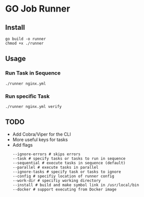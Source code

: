 # GO Job Runner

## Install

```
go build -o runner
chmod +x ./runner
```

## Usage

### Run Task in Sequence

`./runner nginx.yml`

### Run specific Task

`./runner nginx.yml verify`

## TODO

* Add Cobra/Viper for the CLI
* More useful keys for tasks
* Add flags
  ```
  --ignore-errors # skips errors
  --task # specify tasks or tasks to run in sequence
  --sequential # execute tasks in sequence (default)
  --parallel # execute tasks in parallel
  --ignore-tasks # specify task or tasks to ignore
  --config # specifiy location of runner config
  --work-dir # specifiy working directory
  --install # build and make symbol link in /usr/local/bin
  --docker # support executing from Docker image
  ```